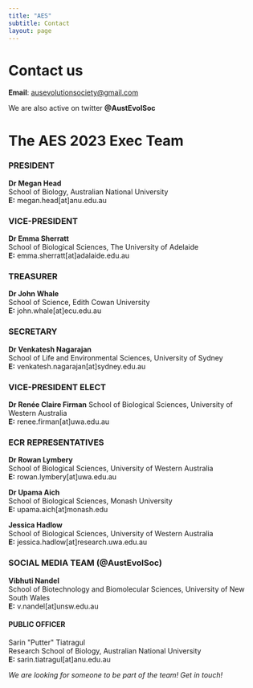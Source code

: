 ```yaml
---
title: "AES"
subtitle: Contact
layout: page
---
```


# Contact us

**Email**: ausevolutionsociety@gmail.com

We are also active on twitter **@AustEvolSoc**


# The AES 2023 Exec Team

  


### PRESIDENT
**Dr Megan Head**  
School of Biology, Australian National University  
**E:** megan.head[at]anu.edu.au  

### VICE-PRESIDENT
**Dr Emma Sherratt**  
School of Biological Sciences, The University of Adelaide  
**E:** emma.sherratt[at]adalaide.edu.au  

### TREASURER
**Dr John Whale**  
School of Science, Edith Cowan University  
**E:** john.whale[at]ecu.edu.au  

### SECRETARY

**Dr Venkatesh Nagarajan**  
School of Life and Environmental Sciences, University of Sydney  
**E:** venkatesh.nagarajan[at]sydney.edu.au

### VICE-PRESIDENT ELECT

**Dr Renée Claire Firman**
School of Biological Sciences, University of Western Australia  
**E:** renee.firman[at]uwa.edu.au  

### ECR REPRESENTATIVES

**Dr Rowan Lymbery**  
School of Biological Sciences, University of Western Australia  
**E:** rowan.lymbery[at]uwa.edu.au  

**Dr Upama Aich**  
School of Biological Sciences, Monash University  
**E:** upama.aich[at]monash.edu

**Jessica Hadlow**  
School of Biological Sciences, University of Western Australia  
**E:** jessica.hadlow[at]research.uwa.edu.au


### SOCIAL MEDIA TEAM (@AustEvolSoc) 

**Vibhuti Nandel**  
School of Biotechnology and Biomolecular Sciences, University of New South Wales  
**E:** v.nandel[at]unsw.edu.au


#### PUBLIC OFFICER
Sarin "Putter" Tiatragul  
Research School of Biology, Australian National University  
**E:** sarin.tiatragul[at]anu.edu.au  



*We are looking for someone to be part of the team! Get in touch!*

